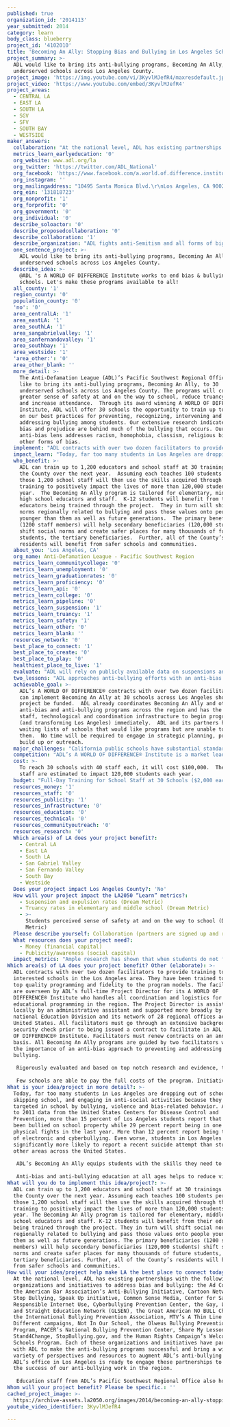 ```yaml
---
published: true
organization_id: '2014113'
year_submitted: 2014
category: learn
body_class: blueberry
project_id: '4102010'
title: 'Becoming An Ally: Stopping Bias and Bullying in Los Angeles Schools'
project_summary: >-
  ADL would like to bring its anti-bullying programs, Becoming An Ally, to 30
  underserved schools across Los Angeles County.
project_image: 'https://img.youtube.com/vi/3KyvlMJefR4/maxresdefault.jpg'
project_video: 'https://www.youtube.com/embed/3KyvlMJefR4'
project_areas:
  - CENTRAL LA
  - EAST LA
  - SOUTH LA
  - SGV
  - SFV
  - SOUTH BAY
  - WESTSIDE
maker_answers:
  collaboration: "At the national level, ADL has existing partnerships with the following organizations and initiatives to address bias and bullying: the Ad Council, the American Bar Association’s Anti-Bullying Initiative, Cartoon Network’s Stop Bullying, Speak Up initiative, Common Sense Media, Center for Safe and Responsible Internet Use, Cyberbullying Prevention Center, the Gay, Lesbian and Straight Education Network (GLSEN), the Great American NO BULL Challenge, the International Bullying Prevention Association, MTV’s A Thin Line and Look Different campaigns, Not In Our School, the Olweus Bullying Prevention Program, PACER’s National Bullying Prevention Center, Share My Lesson, Stand4Change, StopBullying.gov, and the Human Rights Campaign’s Welcoming Schools Program.  Each of these organizations and initiatives have partnered with ADL to make the anti-bullying programs successful and bring a wide variety of perspectives and resources to augment ADL’s anti-bullying work.   ADL’s office in Los Angeles is ready to engage these partnerships to ensure the success of our anti-bullying work in the region.\r\n\r\nEducation staff from ADL’s Pacific Southwest Regional Office also hold local positions on the Los Angeles Unified School District’s Commission on Human Relations, Diversity and Equity and the City Human Relations Commission’s Anti-Bullying Coalition.  ADL also works closely with the Los Angeles County Human Relations Commission and other regional partners to plan local conferences including the Cyber Crime Prevention Symposium.  Through its work on coalitions, commissions and similar partnerships, ADL can draw expertise and resources from law enforcement, elected officials, school officials and other human relations experts.  ADL’s local partners assist in identifying schools in need of anti-bullying training and disseminating crucial information across diverse networks. \r\n"
  metrics_learn_earlyeducation: '0'
  org_website: www.adl.org/la
  org_twitter: 'https://twitter.com/ADL_National'
  org_facebook: 'https://www.facebook.com/a.world.of.difference.institute?ref=br_tf'
  org_instagram: ''
  org_mailingaddress: "10495 Santa Monica Blvd.\r\nLos Angeles, CA 90025"
  org_ein: '131818723'
  org_nonprofit: '1'
  org_forprofit: '0'
  org_government: '0'
  org_individual: '0'
  describe_soloactor: '0'
  describe_proposedcollaboration: '0'
  describe_collaboration: '1'
  describe_organization: "ADL fights anti-Semitism and all forms of bigotry, defends democratic ideals and protects civil rights for all. \r\n"
  one_sentence_project: >-
    ADL would like to bring its anti-bullying programs, Becoming An Ally, to 30
    underserved schools across Los Angeles County.
  describe_idea: >-
    @ADL 's A WORLD OF DIFFERENCE Institute works to end bias & bullying in LA
    schools. Let's make these programs available to all!
  all_county: '1'
  region_county: '0'
  population_county: '0'
  'no': '0'
  area_centralLA: '1'
  area_eastLA: '1'
  area_southLA: '1'
  area_sangabrielvalley: '1'
  area_sanfernandovalley: '1'
  area_southbay: '1'
  area_westside: '1'
  'area_other:': '0'
  area_other_blank: ''
  more_detail: >-
    The Anti-Defamation League (ADL)’s Pacific Southwest Regional Office would
    like to bring its anti-bullying programs, Becoming An Ally, to 30
    underserved schools across Los Angeles County. The programs will create a
    greater sense of safety at and on the way to school, reduce truancy rates
    and increase attendance.  Through its award winning A WORLD OF DIFFERENCE®
    Institute, ADL will offer 30 schools the opportunity to train up to 40 staff
    on our best practices for preventing, recognizing, intervening and
    addressing bullying among students. Our extensive research indicates that
    bias and prejudice are behind much of the bullying that occurs. Our
    anti-bias lens addresses racism, homophobia, classism, religious bigotry and
    other forms of bias. 
  implement: "ADL contracts with over two dozen facilitators to provide training to interested schools in the Los Angeles area.  They have been trained to ensure top quality programming and fidelity to the program models.  The facilitators are overseen by ADL’s full-time Project Director for its A WORLD OF DIFFERENCE® Institute who handles all coordination and logistics for educational programming in the region.  The Project Director is assisted locally by an administrative assistant and supported more broadly by ADL’s national Education Division and its network of 28 regional offices across the United States.  All facilitators must go through an extensive background and security check prior to being issued a contract to facilitate in ADL’s A WORLD OF DIFFERENCE® Institute.  Facilitators must renew contracts on an annual basis.   All Becoming An Ally programs are guided by two facilitators who model the importance of an anti-bias approach to preventing and addressing bullying.  \r\n\r\nRigorously evaluated and based on top notch research and evidence, the Becoming An Ally program utilizes cutting edge, interactive learning activities.  Each school goes through a detailed needs assessment and an agenda setting process with ADL’s A WORLD OF DIFFERENCE® Institute Project Director in the weeks leading up to their program.  Following each day-long program, the Project Director will then produce evaluation reports, identify next steps, and engage in technical assistance with the school to continue its work towards a bias-free and non-violent learning environment.\r\n\r\nFew schools are able to pay the full costs of the program.  Initiatives like LA2050 and the foundations that support them are critical to making these programs available.  ADL’s Pacific Southwest Regional Office has waiting lists for clients eager to access these programs but unable to pay for them.  Funding from LA2050 would allow ADL to immediately begin implementing programs and addressing unmet needs at schools across Los Angeles County.\r\n"
  impact_learn: "Today, far too many students in Los Angeles are dropping out of school, skipping school, and engaging in anti-social activities because they are targeted in school by bullying, violence and bias-related behavior.  According to 2011 data from the United States Centers for Disease Control and Prevention, more than 15 percent of Los Angeles students report that they have been bullied on school property while 29 percent report being in one or more physical fights in the last year.  More than 12 percent report being the target of electronic and cyberbullying.  Even worse, students in Los Angeles are significantly more likely to report a recent suicide attempt than students in other areas across the United States.  \r\n\r\nADL’s Becoming An Ally equips students with the skills they need to be an ally to targets of bullying and positively shift social norms around bullying, harassment and other forms of aggression.  As Los Angeles students then teach these values to their peers—and eventually their own children—long-term changes in norms will be sustained through 2050 and beyond.  These anti-bullying programs will create safer and more welcoming school climates which result in students being more committed to and engaged with their schools—both as current students and after they graduate.  \r\n\r\nAnti-bias and anti-bullying education at all ages helps to reduce violence and community strife and promote safety.  Bias- and bullying-free learning environments are crucial to good mental health for the County’s younger residents now and in the years ahead.\r\n"
  who_benefit: >-
    ADL can train up to 1,200 educators and school staff at 30 trainings across
    the County over the next year.  Assuming each teaches 100 students per year,
    those 1,200 school staff will then use the skills acquired through their
    training to positively impact the lives of more than 120,000 students each
    year.  The Becoming An Ally program is tailored for elementary, middle and
    high school educators and staff.  K-12 students will benefit from their
    educators being trained through the project.  They in turn will shift social
    norms regionally related to bullying and pass those values onto people
    younger than them as well as future generations.  The primary beneficiaries
    (1200 staff members) will help secondary beneficiaries (120,000 students)
    shift social norms and create safer places for many thousands of future
    students, the tertiary beneficiaries.  Further, all of the County’s
    residents will benefit from safer schools and communities.
  about_you: 'Los Angeles, CA'
  org_name: Anti-Defamation League - Pacific Southwest Region
  metrics_learn_communitycollege: '0'
  metrics_learn_unemployment: '0'
  metrics_learn_graduationrates: '0'
  metrics_learn_proficiency: '0'
  metrics_learn_api: '0'
  metrics_learn_college: '0'
  metrics_learn_pipeline: '0'
  metrics_learn_suspension: '1'
  metrics_learn_truancy: '1'
  metrics_learn_safety: '1'
  metrics_learn_other: '0'
  metrics_learn_blank: ''
  resources_network: '0'
  best_place_to_connect: '1'
  best_place_to_create: '0'
  best_place_to_play: '0'
  healthiest_place_to_live: '1'
  evaluate: "ADL will rely on publicly available data on suspensions and expulsions from the Los Angeles Unified School District (LAUSD) and other large districts serving students in our metropolitan area.  These same data will also provide insight into truancy rates among elementary and middle school students. \r\n\r\nLAUSD issues the nationwide Youth Risk Behavior Survey (YRBS) from the Centers for Disease Control and Prevention (CDC) which includes several measures of student safety at school and on the way to school as well as other measures related to bullying and cyberbullying.  CDC and LAUSD issue the YRBS biannually, so this will be a good measure to track medium-term and long-term changes in school climate and safety as we approach 2050.  The data from the YRBS will also provide valuable information about students’ experiences with bullying and harassment broken out by race/ethnicity, gender, sexual orientation and other important identifying characteristics.  \r\n\r\nIn addition to truancy, suspension and expulsion data, and the YRBS measures on bullying and student safety, ADL will also collect program evaluation data from all school sites provided funding through the LA2050 initiative.  These data will allow for a cumulative picture of the impact as well as allow for mid-year changes if patterns emerge that require attention.  ADL is committed to using both external and internal measures of success when evaluating its programming.  \r\n"
  two_lessons: "ADL approaches anti-bullying efforts with an anti-bias lens because we know that the majority of bullying and other aggressive behaviors are rooted in forms of bias like racism, homophobia, religious bigotry, classism and others.  ADL’s anti-bias educational programs from its A WORLD OF DIFFERENCE® Institute form much of the foundation for its anti-bullying programs including Becoming An Ally.  \r\n\r\nADL knows that the teachers and staff who spend every day with their students in their unique school communities have a tremendous amount of wisdom to share.  Facilitators come prepared with interactive, engaging and cutting edge activities that draw the collective wisdom out of the room while avoiding a lecture style.  This ensures that staff as adult learners make meaningful contributions.  Drawing from the experience and collective wisdom in each school community allows for tailored programs to sustainably transform school climates for the better.  ADL facilitators are considered experts on bias and bullying, but they are there to facilitate knowledge sharing among peers as much as they are there to impart critical information and skills.  \r\n"
  achievable_goal: >-
    ADL’s A WORLD OF DIFFERENCE® contracts with over two dozen facilitators who
    can implement Becoming An Ally at 30 schools across Los Angeles should the
    project be funded.  ADL already coordinates Becoming An Ally and other
    anti-bias and anti-bullying programs across the region and has the existing
    staff, technological and coordination infrastructure to begin programming
    (and transforming Los Angeles) immediately.  ADL and its partners have
    waiting lists of schools that would like programs but are unable to pay for
    them.  No time will be required to engage in strategic planning, program
    build up or outreach.  
  major_challenges: "California public schools have substantial standardized testing requirements which can make scheduling trainings at specific times of year (e.g. the late spring) difficult.  ADL will conduct the bulk of the school staff training programs in the fall, winter and just before students return to school in the late summer to avoid scheduling conflicts.\r\n\r\nAnother challenge is the demand.  There is far more need for these programs than can be addressed with $100,000.  ADL will prioritize the schools in most need of these vital trainings to create a list of 30 schools from ADL’s existing waiting list. \r\n"
  competition: "ADL’s A WORLD OF DIFFERENCE® Institute is a market leader in the development and delivery of diversity education resources, anti-bias and anti-bullying trainings.  Many anti-bullying programs have emerged in the last several years as media outlets and our collective attention had looked more closely at the national issue of bullying.  ADL prides itself in having done anti-bias and anti-bullying work since its A WORLD OF DIFFERENCE® Institute was founded in 1985 to augment other programs of ADL, as a 101-year old civil rights and human relations organization.  While other programs have emerged in recent times to respond to demand, ADL has been providing these high end programs for close to three decades.  \r\n\t\r\nADL’s longstanding commitment to anti-bias and anti-bullying programs has allowed for extensive program evaluation and the hiring of experts in the Education Division to ensure programs are regularly updated and rooted in the best available research.  A WORLD OF DIFFERENCE® Institute training programs and curricular materials are developed and evaluated by a training and curriculum department that interacts on an ongoing basis with other professionals in the field. Institute staff collaborates with colleges, universities, and national funding sources to study and enhance the efficacy of its programs. Collaborative studies have occurred with institutions including Columbia University, Claremont Graduate School, the University of Pennsylvania, and Yale University.  ADL’s A WORD OF DIFFERENCE® Institute has received national recognition including the Peabody, Gabriel and Scripps-Howard awards.\r\n"
  cost: >-
    To reach 30 schools with 40 staff each, it will cost $100,000.  These 1,200
    staff are estimated to impact 120,000 students each year. 
  budget: "Full-Day Training for School Staff at 30 Schools ($2,000 each) = $60,000\r\n30% of Project Director Salary = $19,200\r\n20% of Administrative Assistant Salary: $8,000\r\nBenefits Calculated at 33% of Salaries: $8,976\r\nTransportation Costs/Local Mileage ($60) for 30 Trainings = $1,800\r\nPostage and Printing for Program ($67.47 each) for 30 Trainings: $2,024\r\n\r\nADL has existing office space to house its staff and will not require funding from LA2050 to cover this and similar operational expenses.  This will result in more funds going directly to programming in the region.\r\n"
  resources_money: '1'
  resources_staff: '0'
  resources_publicity: '1'
  resources_infrastructure: '0'
  resources_education: '0'
  resources_technical: '0'
  resources_communityoutreach: '0'
  resources_research: '0'
  Which area(s) of LA does your project benefit?:
    - Central LA
    - East LA
    - South LA
    - San Gabriel Valley
    - San Fernando Valley
    - South Bay
    - Westside
  Does your project impact Los Angeles County?: 'No'
  How will your project impact the LA2050 “Learn” metrics?:
    - Suspension and expulsion rates (Dream Metric)
    - Truancy rates in elementary and middle school (Dream Metric)
    - >-
      Students perceived sense of safety at and on the way to school (Dream
      Metric)
  Please describe yourself: Collaboration (partners are signed up and ready to hit the ground running!)
  What resources does your project need?:
    - Money (financial capital)
    - Publicity/awareness (social capital)
  impact_metrics: "Ample research has shown that when students do not feel safe at school, they are more likely to be truant.  Skipping school dramatically increases students’ chances of suspensions and expulsions, and reduces their academic achievement.  Bullying and bias-related aggressive behaviors make students feel unsafe at and on their way to school.  The rise of cyberbullying has made students feel unsafe and vulnerable in their own homes.  Bullying no longer stops at the schoolyard gates.  Bullying behaviors peak in and around middle school.  Anti-bullying programs reduce truancy rates at the elementary and middle school levels and increase students’ perceived sense of safety at school, on the way to school and at home.  Students leave ADL’s anti-bullying programs better equipped to respond to bullying, to create positive school cultures and to feel safer.  \r\n\r\nADL’s A WORLD OF DIFFERENCE® Institute programs are also informed by ADL’s Educational Equity Task Force which seeks to disrupt the school-to-prison pipeline and ensure students have equitable access to educational opportunities.  As a comprehensive civil rights and human relations organization, ADL does not believe in zero tolerance policies or overly harsh disciplinary responses to bullying behaviors.  These disciplinary actions disproportionately and negatively impact students of color, those with disabilities, and lesbian, gay, bisexual, transgender and queer (LGBTQ) students.  ADL has already partnered with the Los Angeles Unified School District (LAUSD) for programs addressing these important issues and would bring that expertise to bear to further reduce unnecessary suspensions and expulsions and help students get back to the business of learning.  ADL believes in the value of non-exclusionary disciplinary frameworks including Positive Behavioral Interventions and Supports (PBIS) and similar, evidence-based approaches.  The organization also knows the value of family and community education to augment what students learn in schools.  \r\n"
Which area(s) of LA does your project benefit? Other (elaborate): >-
  ADL contracts with over two dozen facilitators to provide training to
  interested schools in the Los Angeles area. They have been trained to ensure
  top quality programming and fidelity to the program models. The facilitators
  are overseen by ADL’s full-time Project Director for its A WORLD OF
  DIFFERENCE® Institute who handles all coordination and logistics for
  educational programming in the region. The Project Director is assisted
  locally by an administrative assistant and supported more broadly by ADL’s
  national Education Division and its network of 28 regional offices across the
  United States. All facilitators must go through an extensive background and
  security check prior to being issued a contract to facilitate in ADL’s A WORLD
  OF DIFFERENCE® Institute. Facilitators must renew contracts on an annual
  basis. All Becoming An Ally programs are guided by two facilitators who model
  the importance of an anti-bias approach to preventing and addressing
  bullying. 
   
   Rigorously evaluated and based on top notch research and evidence, the Becoming An Ally program utilizes cutting edge, interactive learning activities. Each school goes through a detailed needs assessment and an agenda setting process with ADL’s A WORLD OF DIFFERENCE® Institute Project Director in the weeks leading up to their program. Following each day-long program, the Project Director will then produce evaluation reports, identify next steps, and engage in technical assistance with the school to continue its work towards a bias-free and non-violent learning environment.
   
   Few schools are able to pay the full costs of the program. Initiatives like LA2050 and the foundations that support them are critical to making these programs available. ADL’s Pacific Southwest Regional Office has waiting lists for clients eager to access these programs but unable to pay for them. Funding from LA2050 would allow ADL to immediately begin implementing programs and addressing unmet needs at schools across Los Angeles County.
What is your idea/project in more detail?: >-
  Today, far too many students in Los Angeles are dropping out of school,
  skipping school, and engaging in anti-social activities because they are
  targeted in school by bullying, violence and bias-related behavior. According
  to 2011 data from the United States Centers for Disease Control and
  Prevention, more than 15 percent of Los Angeles students report that they have
  been bullied on school property while 29 percent report being in one or more
  physical fights in the last year. More than 12 percent report being the target
  of electronic and cyberbullying. Even worse, students in Los Angeles are
  significantly more likely to report a recent suicide attempt than students in
  other areas across the United States. 
   
   ADL’s Becoming An Ally equips students with the skills they need to be an ally to targets of bullying and positively shift social norms around bullying, harassment and other forms of aggression. As Los Angeles students then teach these values to their peers—and eventually their own children—long-term changes in norms will be sustained through 2050 and beyond. These anti-bullying programs will create safer and more welcoming school climates which result in students being more committed to and engaged with their schools—both as current students and after they graduate. 
   
   Anti-bias and anti-bullying education at all ages helps to reduce violence and community strife and promote safety. Bias- and bullying-free learning environments are crucial to good mental health for the County’s younger residents now and in the years ahead.
What will you do to implement this idea/project?: >-
  ADL can train up to 1,200 educators and school staff at 30 trainings across
  the County over the next year. Assuming each teaches 100 students per year,
  those 1,200 school staff will then use the skills acquired through their
  training to positively impact the lives of more than 120,000 students each
  year. The Becoming An Ally program is tailored for elementary, middle and high
  school educators and staff. K-12 students will benefit from their educators
  being trained through the project. They in turn will shift social norms
  regionally related to bullying and pass those values onto people younger than
  them as well as future generations. The primary beneficiaries (1200 staff
  members) will help secondary beneficiaries (120,000 students) shift social
  norms and create safer places for many thousands of future students, the
  tertiary beneficiaries. Further, all of the County’s residents will benefit
  from safer schools and communities.
How will your idea/project help make LA the best place to connect today? In LA2050?: >-
  At the national level, ADL has existing partnerships with the following
  organizations and initiatives to address bias and bullying: the Ad Council,
  the American Bar Association’s Anti-Bullying Initiative, Cartoon Network’s
  Stop Bullying, Speak Up initiative, Common Sense Media, Center for Safe and
  Responsible Internet Use, Cyberbullying Prevention Center, the Gay, Lesbian
  and Straight Education Network (GLSEN), the Great American NO BULL Challenge,
  the International Bullying Prevention Association, MTV’s A Thin Line and Look
  Different campaigns, Not In Our School, the Olweus Bullying Prevention
  Program, PACER’s National Bullying Prevention Center, Share My Lesson,
  Stand4Change, StopBullying.gov, and the Human Rights Campaign’s Welcoming
  Schools Program. Each of these organizations and initiatives have partnered
  with ADL to make the anti-bullying programs successful and bring a wide
  variety of perspectives and resources to augment ADL’s anti-bullying work.
  ADL’s office in Los Angeles is ready to engage these partnerships to ensure
  the success of our anti-bullying work in the region.
   
   Education staff from ADL’s Pacific Southwest Regional Office also hold local positions on the Los Angeles Unified School District’s Commission on Human Relations, Diversity and Equity and the City Human Relations Commission’s Anti-Bullying Coalition. ADL also works closely with the Los Angeles County Human Relations Commission and other regional partners to plan local conferences including the Cyber Crime Prevention Symposium. Through its work on coalitions, commissions and similar partnerships, ADL can draw expertise and resources from law enforcement, elected officials, school officials and other human relations experts. ADL’s local partners assist in identifying schools in need of anti-bullying training and disseminating crucial information across diverse networks.
Whom will your project benefit? Please be specific.: ''
cached_project_image: >-
  https://archive-assets.la2050.org/images/2014/becoming-an-ally-stopping-bias-and-bullying-in-los-angeles-schools/img.youtube.com/vi/3KyvlMJefR4/maxresdefault.jpg
youtube_video_identifier: 3KyvlMJefR4

---
```

